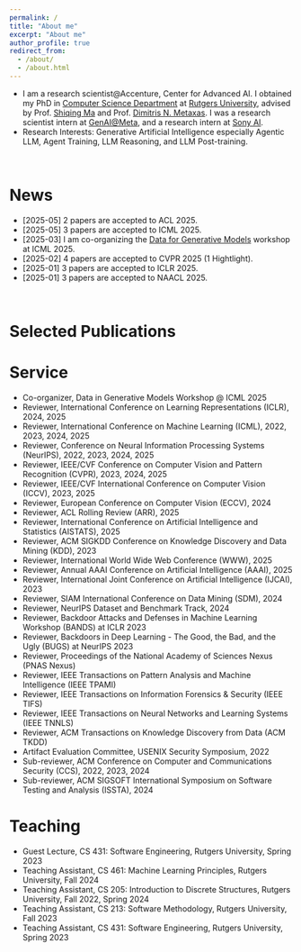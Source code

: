 ```yaml
---
permalink: /
title: "About me"
excerpt: "About me"
author_profile: true
redirect_from: 
  - /about/
  - /about.html
---
```


* I am a research scientist@Accenture, Center for Advanced AI. I obtained my PhD in [Computer Science Department](https://www.cs.rutgers.edu/) at [Rutgers University](https://www.rutgers.edu/), advised by Prof. [Shiqing Ma](https://people.cs.umass.edu/~shiqingma/) and Prof. [Dimitris N. Metaxas](https://people.cs.rutgers.edu/~dnm/). I was a research scientist intern at [GenAI@Meta](https://ai.meta.com/), and a research intern at [Sony AI](https://ai.sony/).
* Research Interests: Generative Artificial Intelligence especially Agentic LLM, Agent Training, LLM Reasoning, and LLM Post-training.

<br>

News
======
* [2025-05] 2 papers are accepted to ACL 2025.
* [2025-05] 3 papers are accepted to ICML 2025.
* [2025-03] I am co-organizing the [Data for Generative Models](https://icml2025digbugs.github.io/) workshop at ICML 2025.
* [2025-02] 4 papers are accepted to CVPR 2025 (1 Hightlight).
* [2025-01] 3 papers are accepted to ICLR 2025.
* [2025-01] 3 papers are accepted to NAACL 2025.

<!--News
======
* [2024-11] I am invited as a reviewer of CVPR 2025.
* [2024-10] I am invited as a reviewer of WWW 2025.
* [2024-10] I am invited as a reviewer of AISTATS 2025.
* [2024-09] 1 paper is accepted to S&P (Oakland) 2025. Congrates to Boheng!
* [2024-08] 1 paper is accepted to ACSAC 2024.
* [2024-08] I am invited as a reviewer of ICLR 2025.
* [2024-07] I am invited as a reviewer of AAAI 2025.
* [2024-07] 1 paper is accepted to COLM 2024. Congrates to Mingyu and Haochen!
* [2024-07] 1 paper is accepted to ECCV 2024. Congrates to Minzhou!
* [2024-05] I am invited as a reviewer of NeurIPS 2024.
* [2024-05] 1 paper is accepted to ICML 2024.
* [2024-04] I am invited as a reviewer of NeurIPS 2024 Dataset and Benchmark Track.
* [2024-01] 1 paper is accepted to ICLR 2024.
* [2024-01] I am invited as a reviewer of ECCV 2024.
* [2023-12] I am invited as a reviewer of ICML 2024.
* [2023-11] I am invited as a reviewer of ACM TKDD.
* [2023-10] I am invited as a reviewer of CVPR 2024.
* [2023-09] 1 paper is accepted to NeurIPS 2023.
* [2023-09] I am invited as a reviewer of NeurIPS 2023 BUGS.
* [2023-09] I am invited as a reviewer of SDM 2024.
* [2023-08] I am invited as a reviewer of ICLR 2024.
* [2023-07] 1 paper is accepted to S&P (Oakland) 2024.
* [2023-06] I am invited as a reviewer of IEEE TIFS.
* [2023-05] 1 paper is accepted to ACL 2023.
* [2023-03] I am invited as a reviewer of NeurIPS 2023.
* [2023-02] Received the ICLR 2023 Financial Assistance Award.
* [2023-02] I am invited as a reviewer of ICCV 2023.
* [2023-02] I will be an AI Research Intern at Sony AI for summer 2023 working with [Dr. Lingjuan Lyu](https://sites.google.com/view/lingjuan-lyu/home).
* [2023-01] 1 paper is selected as the <font color=red>spotlight</font> by ICLR 2023.
* [2023-01] I am invited as a program committee member (reviewer) of IJCAI 2023.
* [2022-12] I am invited as a reviewer of ICML 2023.
* [2022-12] I am invited as a program committee member (reviewer) of KDD 2023.
* [2022-12] I am invited as a reviewer of ICLR 2023 BANDS.
* [2022-11] I am invited as a reviewer of CVPR 2023.
* [2022-10] Received the NeurIPS 2022 Scholar Award.
* [2022-09] 2 papers are accepted to NeurIPS 2022.
* [2022-03] I am invited as a reviewer of NeurIPS 2022.
* [2022-03] 2 papers are accepted to CVPR 2022.
* [2022-01] I am invited as a reviewer of ICML 2022.
* [2022-01] I am invited as a member of USENIX Security 2022 Artifact Evaluation Committee.
* [2021-11] I am invited as a reviewer of CVPR 2022.-->

<br>

Selected Publications
======



<!--Publications
======

* [MCP-Bench: Benchmarking Tool-Using LLM Agents with Complex Real-World Tasks via MCP Servers](https://arxiv.org/pdf/2508.20453)  
**Zhenting Wang**, Qi Chang, Hemani Patel, Shashank Biju, Cheng-En Wu, Quan Liu, Aolin Ding, Alireza Rezazadeh, Ankit Shah, Yujia Bao, Eugene Siow (Preprint)

* [DUMP: Automated Distribution-Level Curriculum Learning for RL-based LLM Post-training](https://arxiv.org/pdf/2504.09710)  
**Zhenting Wang**, Guofeng Cui, Kun Wan, Wentian Zhao (Preprint)

* [Token-Budget-Aware LLM Reasoning](https://arxiv.org/pdf/2412.18547)  
Tingxu Han\*, **Zhenting Wang**\*, Chunrong Fang, Shiyu Zhao, Shiqing Ma, Zhenyu Chen (Preprint, **\* indicates equal contribution**)  
Annual Meeting of the Association for Computational Linguistics 2025 (**ACL 2025** Findings, **<font color=red>HuggingFace Daily Paper Top1</font>**)

* [MLLM-as-a-Judge for Image Safety without Human Labeling](https://arxiv.org/pdf/2501.00192)  
**Zhenting Wang**, Shuming Hu, Shiyu Zhao, Xiaowen Lin, Felix Juefei-Xu, Zhuowei Li, Ligong Han, Harihar Subramanyam, Li Chen, Jianfa Chen, Nan Jiang, Lingjuan Lyu, Shiqing Ma, Dimitris N. Metaxas, Ankit Jain  
IEEE/CVF Conference on Computer Vision and Pattern Recognition 2025 (**CVPR 2025 <font color=red>Highlight, Top 2.9%</font>**)

* [Evaluating and Mitigating IP Infringement in Visual Generative AI](https://arxiv.org/pdf/2406.04662)  
**Zhenting Wang**, Chen Chen, Vikash Sehwag, Minzhou Pan, Lingjuan Lyu  
International Conference on Machine Learning 2025 (**ICML 2025**)

* [Accelerating Multimodel Large Language Models by Searching Optimal Vision Token Reduction](https://arxiv.org/pdf/2412.00556)   
Shiyu Zhao, **Zhenting Wang**, Felix Juefei-Xu, Xide Xia, Miao Liu, Xiaofang Wang, Mingfu Liang, Ning Zhang, Dimitris N. Metaxas, Licheng Yu  
IEEE/CVF Conference on Computer Vision and Pattern Recognition 2025 (**CVPR 2025**)

* [Exploring Concept Depth: How Large Language Models Acquire Knowledge at Different Layers?](https://arxiv.org/pdf/2404.07066.pdf)   
Mingyu Jin, Qinkai Yu, Jingyuan Huang, Qingcheng Zeng, **Zhenting Wang**, Wenyue Hua, Haiyan Zhao, Kai Mei, Yanda Meng, Kaize Ding, Fan Yang, Mengnan Du, Yongfeng Zhang
International Conference on Computational Linguistics 2025 (**COLING 2025**)

* [Visual Agents as Fast and Slow Thinkers](https://arxiv.org/pdf/2408.08862)   
Guangyan Sun, Mingyu Jin, **Zhenting Wang**, Cheng-Long Wang, Siqi Ma, Qifan Wang, Ying Nian Wu, Yongfeng Zhang, Dongfang Liu  
International Conference on Learning Representations 2025 (**ICLR 2025**)

* [The Hidden Life of Tokens: Reducing Hallucination of Large Vision-Language Models Via Visual Information Steering](https://arxiv.org/abs/2502.03628)  
Zhuowei Li, Haizhou Shi, Yunhe Gao, Di Liu, **Zhenting Wang**, Yuxiao Chen, Ting Liu, Long Zhao, Hao Wang, Dimitris N. Metaxas  
International Conference on Machine Learning 2025 (**ICML 2025**)

* [ProSec: Fortifying Code LLMs with Proactive Security Alignment](https://arxiv.org/pdf/2411.12882)  
Xiangzhe Xu, Zian Su, Jinyao Guo, Kaiyuan Zhang, **Zhenting Wang**, Xiangyu Zhang  
International Conference on Machine Learning 2025 (**ICML 2025**)

* [ProLLM: Protein Chain-of-Thoughts Enhanced LLM for Protein-Protein Interaction Prediction](https://www.biorxiv.org/content/10.1101/2024.04.18.590025v1.full.pdf)   
Mingyu Jin, Haochen Xue, **Zhenting Wang**, Boming Kang, Ruosong Ye, Kaixiong Zhou, Mengnan Du, Yongfeng Zhang  
Conference on Language Modeling 2024 (**COLM 2024**)

* [Agent Security Bench (ASB): Formalizing and Benchmarking Attacks and Defenses in LLM-based Agents](https://arxiv.org/pdf/2410.02644)  
Hanrong Zhang, Jingyuan Huang, Kai Mei, Yifei Yao, **Zhenting Wang**, Chenlu Zhan, Hongwei Wang, Yongfeng Zhang  
International Conference on Learning Representations 2024 (**ICLR 2025**)

* [UNICORN: A Unified Backdoor Trigger Inversion Framework](https://arxiv.org/abs/2304.02786)  
**Zhenting Wang**, Kai Mei, Juan Zhai, Shiqing Ma  
International Conference on Learning Representations 2023 (**ICLR 2023 <font color=red>Spotlight</font>**)


### Agentic LLM
* [MCP-Bench: Benchmarking Tool-Using LLM Agents with Complex Real-World Tasks via MCP Servers](https://arxiv.org/pdf/2508.20453)  
**Zhenting Wang**, Qi Chang, Hemani Patel, Shashank Biju, Cheng-En Wu, Quan Liu, Aolin Ding, Alireza Rezazadeh, Ankit Shah, Yujia Bao, Eugene Siow (Preprint)

### LLM Reasoning/LLM Post-training

* [DUMP: Automated Distribution-Level Curriculum Learning for RL-based LLM Post-training](https://arxiv.org/pdf/2504.09710)  
**Zhenting Wang**, Guofeng Cui, Kun Wan, Wentian Zhao (Preprint)

* [Token-Budget-Aware LLM Reasoning](https://arxiv.org/pdf/2412.18547)  
Tingxu Han\*, **Zhenting Wang**\*, Chunrong Fang, Shiyu Zhao, Shiqing Ma, Zhenyu Chen (Preprint, **\* indicates equal contribution**)  
Annual Meeting of the Association for Computational Linguistics 2025 (**ACL 2025** Findings, **<font color=red>HuggingFace Daily Paper Top1</font>**)

* [Visual Agents as Fast and Slow Thinkers](https://arxiv.org/pdf/2408.08862)   
Guangyan Sun, Mingyu Jin, **Zhenting Wang**, Cheng-Long Wang, Siqi Ma, Qifan Wang, Ying Nian Wu, Yongfeng Zhang, Dongfang Liu  
International Conference on Learning Representations 2025 (**ICLR 2025**)

* [The Hidden Life of Tokens: Reducing Hallucination of Large Vision-Language Models Via Visual Information Steering](https://arxiv.org/abs/2502.03628)  
Zhuowei Li, Haizhou Shi, Yunhe Gao, Di Liu, **Zhenting Wang**, Yuxiao Chen, Ting Liu, Long Zhao, Hao Wang, Dimitris N. Metaxas  
International Conference on Machine Learning 2025 (**ICML 2025**)

* [ProSec: Fortifying Code LLMs with Proactive Security Alignment](https://arxiv.org/pdf/2411.12882)  
Xiangzhe Xu, Zian Su, Jinyao Guo, Kaiyuan Zhang, **Zhenting Wang**, Xiangyu Zhang  
International Conference on Machine Learning 2025 (**ICML 2025**)

* [ProLLM: Protein Chain-of-Thoughts Enhanced LLM for Protein-Protein Interaction Prediction](https://www.biorxiv.org/content/10.1101/2024.04.18.590025v1.full.pdf)   
Mingyu Jin, Haochen Xue, **Zhenting Wang**, Boming Kang, Ruosong Ye, Kaixiong Zhou, Mengnan Du, Yongfeng Zhang  
Conference on Language Modeling 2024 (**COLM 2024**)


### LLM-as-a-Judge

* [MLLM-as-a-Judge for Image Safety without Human Labeling](https://arxiv.org/pdf/2501.00192)  
**Zhenting Wang**, Shuming Hu, Shiyu Zhao, Xiaowen Lin, Felix Juefei-Xu, Zhuowei Li, Ligong Han, Harihar Subramanyam, Li Chen, Jianfa Chen, Nan Jiang, Lingjuan Lyu, Shiqing Ma, Dimitris N. Metaxas, Ankit Jain  
IEEE/CVF Conference on Computer Vision and Pattern Recognition 2025 (**CVPR 2025 <font color=red>Highlight, Top 2.9%</font>**)

### Responsible Generative AI

* [Evaluating and Mitigating IP Infringement in Visual Generative AI](https://arxiv.org/pdf/2406.04662)  
**Zhenting Wang**, Chen Chen, Vikash Sehwag, Minzhou Pan, Lingjuan Lyu  
International Conference on Machine Learning 2025 (**ICML 2025**)

* [How to Trace Latent Generative Model Generated Images without Artificial Watermark?](https://arxiv.org/pdf/2405.13360)  
**Zhenting Wang**, Vikash Sehwag, Chen Chen, Lingjuan Lyu, Dimitris N. Metaxas, Shiqing Ma  
International Conference on Machine Learning 2024 (**ICML 2024**)

* [DIAGNOSIS: Detecting Unauthorized Data Usages in Text-to-image Diffusion Models](https://arxiv.org/pdf/2307.03108)  
**Zhenting Wang**, Chen Chen, Lingjuan Lyu, Dimitris N. Metaxas, Shiqing Ma  
International Conference on Learning Representations 2024 (**ICLR 2024**)

* [Where Did I Come From? Origin Attribution of AI-Generated Images](https://proceedings.neurips.cc/paper_files/paper/2023/file/ebb4c188fafe7da089b41a9f615ad84d-Paper-Conference.pdf)  
**Zhenting Wang**, Chen Chen, Yi Zeng, Lingjuan Lyu, Shiqing Ma  
Proceedings of Neural Information Processing Systems 2023 (**NeurIPS 2023**)

* [Continuous Concepts Removal in Text-to-image Diffusion Models](https://arxiv.org/pdf/2412.00580)  
Tingxu Han, Weisong Sun, Yanrong Hu, Chunrong Fang, Yonglong Zhang, Shiqing Ma, Tao Zheng, Zhenyu Chen, **Zhenting Wang** (Preprint)

* [CO-SPY: Combining Semantic and Pixel Features to Detect Synthetic Images by AI](https://arxiv.org/pdf/2503.18286)  
Siyuan Cheng, Lingjuan Lyu, **Zhenting Wang**, Xiangyu Zhang, Vikash Sehwag  
IEEE/CVF Conference on Computer Vision and Pattern Recognition 2025 (**CVPR 2025**)

* [Towards Reliable Verification of Unauthorized Data Usage in Personalized Text-to-Image Diffusion Models](https://zhentingwang.github.io/)  
Boheng Li, Yanhao Wei, Yankai Fu, **Zhenting Wang**, Yiming Li, Jie Zhang, Run Wang, Tianwei Zhang  
IEEE Symposiums on Security and Privacy 2025 (**S&P 2025**)

* [Agent Security Bench (ASB): Formalizing and Benchmarking Attacks and Defenses in LLM-based Agents](https://arxiv.org/pdf/2410.02644)  
Hanrong Zhang, Jingyuan Huang, Kai Mei, Yifei Yao, **Zhenting Wang**, Chenlu Zhan, Hongwei Wang, Yongfeng Zhang  
International Conference on Learning Representations 2024 (**ICLR 2025**)

* [EmojiPrompt: Generative Prompt Obfuscation for Privacy-Preserving Communication with Cloud-based LLMs](https://zhentingwang.github.io/)  
Sam Lin, Wenyue Hua, **Zhenting Wang**, Mingyu Jin, Lizhou Fan, Yongfeng Zhang  
Annual Conference of the Nations of the Americas Chapter of the Association for Computational Linguistics 2025 (**NAACL 2025** Main)

* [Unlocking Adversarial Suffix Optimization Without Affirmative Phrases: Efficient Black-box Jailbreaking via LLM as Optimizer](https://arxiv.org/pdf/2408.11313)  
Weipeng Jiang, **Zhenting Wang**, Juan Zhai, Shiqing Ma, Zhengyu Zhao, Chao Shen  
Annual Conference of the Nations of the Americas Chapter of the Association for Computational Linguistics 2025 (**NAACL 2025** Findings)

* [Uncertainty Quantification for Multiple-Choice Questions is Just One-Token Deep](https://arxiv.org/pdf/2407.11282)  
Qingcheng Zeng, Mingyu Jin, Qinkai Yu, **Zhenting Wang**, Wenyue Hua, Zihao Zhou, Guangyan Sun, Yanda Meng, Shiqing Ma, Qifan Wang, Felix Juefei-Xu, Kaize Ding, Fan Yang, Ruixiang Tang, Yongfeng Zhang
ACM International Conference on Information and Knowledge Management 2025 (**CIKM 2025**)

* [Finding needles in a haystack: A Black-Box Approach to Invisible Watermark Detection](https://arxiv.org/pdf/2403.15955.pdf)  
Minzhou Pan, **Zhenting Wang**, Xin Dong, Vikash Sehwag, Lingjuan Lyu, Xue Lin  
European Conference on Computer Vision 2024 (**ECCV 2024**)

* [Robustness-aware Automatic Prompt Optimization](https://arxiv.org/pdf/2412.18196)  
Zeru Shi, **Zhenting Wang**, Yongye Su, Weidi Luo, Fan Yang, Yongfeng Zhang (Preprint)



### AI Security

* [Data-centric NLP Backdoor Defense from the Lens of Memorization](https://arxiv.org/pdf/2409.14200)  
**Zhenting Wang**, Zhizhi Wang, Mingyu Jin, Mengnan Du, Juan Zhai, Shiqing Ma  
Annual Conference of the Nations of the Americas Chapter of the Association for Computational Linguistics 2025 (**NAACL 2025** Findings)

* [Invisible Backdoor Attack against Self-supervised Learning](https://arxiv.org/pdf/2405.14672)  
Hanrong Zhang*, **Zhenting Wang**\*, Boheng Li, Fulin Lin, Tingxu Han, Mingyu Jin, Chenlu Zhan, Mengnan Du, Hongwei Wang, Shiqing Ma  
IEEE/CVF Conference on Computer Vision and Pattern Recognition 2025 (**CVPR 2025**, **\* indicates equal contribution**)

* [Distribution Preserving Backdoor Attack in Self-supervised Learning](https://www.cs.purdue.edu/homes/taog/docs/SP24.pdf)  
Guanhong Tao*,**Zhenting Wang**\*,Shiwei Feng,Guangyu Shen,Shiqing Ma,Xiangyu Zhang  
IEEE Symposiums on Security and Privacy 2024  
(**S&P 2024, * indicates equal contribution**)

* [UNICORN: A Unified Backdoor Trigger Inversion Framework](https://arxiv.org/abs/2304.02786)  
**Zhenting Wang**, Kai Mei, Juan Zhai, Shiqing Ma  
International Conference on Learning Representations 2023 (**ICLR 2023 <font color=red>Spotlight</font>**)

* [Rethinking the Reverse-engineering of Trojan Triggers](https://arxiv.org/abs/2210.15127)  
**Zhenting Wang**, Kai Mei, Hailun Ding, Juan Zhai, Shiqing Ma  
Proceedings of Neural Information Processing Systems 2022 (**NeurIPS 2022**)

* [Training with More Confidence: Mitigating Injected and Natural Backdoors During Training](https://arxiv.org/abs/2202.06382)  
**Zhenting Wang**, Hailun Ding, Juan Zhai, Shiqing Ma  
Proceedings of Neural Information Processing Systems 2022 (**NeurIPS 2022**)

* [BppAttack: Stealthy and Efficient Trojan Attacks against Deep Neural Networks via Image Quantization and Contrastive Adversarial Learning](https://arxiv.org/abs/2205.13383)  
**Zhenting Wang**, Juan Zhai, Shiqing Ma  
IEEE/CVF Conference on Computer Vision and Pattern Recognition 2022 (**CVPR 2022**)

* [Exploring Inherent Backdoors in Deep Learning Models](https://arxiv.org/abs/2211.15929)  
Guanhong Tao, Siyuan Cheng, **Zhenting Wang**, Shiqing Ma, Shengwei An, Yingqi Liu, Guangyu Shen, Zhuo Zhang, Yunshu Mao, Xiangyu Zhang  
Annual Computer Security Applications Conference 2024 (**ACSAC 2024**)

* [NOTABLE: Transferable Backdoor Attacks Against Prompt-based NLP Models](https://arxiv.org/abs/2305.17826)  
Kai Mei, Zheng Li, **Zhenting Wang**, Yang Zhang, Shiqing Ma  
Annual Meeting of the Association for Computational Linguistics 2023 (**ACL 2023** Main)

* [Complex Backdoor Detection by Symmetric Feature Differencing](https://www.cs.purdue.edu/homes/taog/docs/CVPR22_Liu.pdf)  
Yingqi Liu, Guangyu Shen, Guanhong Tao, **Zhenting Wang**, Shiqing Ma, Xiangyu Zhang  
IEEE/CVF Conference on Computer Vision and Pattern Recognition 2022 (**CVPR 2022**)

### (Multimodal) Large Language Models

* [Accelerating Multimodel Large Language Models by Searching Optimal Vision Token Reduction](https://arxiv.org/pdf/2412.00556)   
Shiyu Zhao, **Zhenting Wang**, Felix Juefei-Xu, Xide Xia, Miao Liu, Xiaofang Wang, Mingfu Liang, Ning Zhang, Dimitris N. Metaxas, Licheng Yu  
IEEE/CVF Conference on Computer Vision and Pattern Recognition 2025 (**CVPR 2025**)

* [Exploring Concept Depth: How Large Language Models Acquire Knowledge at Different Layers?](https://arxiv.org/pdf/2404.07066.pdf)   
Mingyu Jin, Qinkai Yu, Jingyuan Huang, Qingcheng Zeng, **Zhenting Wang**, Wenyue Hua, Haiyan Zhao, Kai Mei, Yanda Meng, Kaize Ding, Fan Yang, Mengnan Du, Yongfeng Zhang
International Conference on Computational Linguistics 2025 (**COLING 2025**)

* [ADO: Automatic Data Optimization for Inputs in LLM Prompts](https://arxiv.org/abs/2502.11436)   
Sam Lin, Wenyue Hua, Lingyao Li, **Zhenting Wang**, Yongfeng Zhang  
Annual Meeting of the Association for Computational Linguistics 2025 (**ACL 2025** Findings)

* [APEER: Automatic Prompt Engineering Enhances Large Language Model Reranking](https://arxiv.org/pdf/2406.14449)   
Can Jin, Hongwu Peng, Shiyu Zhao, **Zhenting Wang**, Wujiang Xu, Ligong Han, Jiahui Zhao, Kai Zhong, Sanguthevar Rajasekaran, Dimitris N. Metaxas  
Resource-efficient Learning Workshop@WWW 2025 (**<font color=red>Best Paper Award @ RelWeb 2025</font>**)

* [Time Series Forecasting with LLMs: Understanding and Enhancing Model Capabilities](https://arxiv.org/pdf/2402.10835)   
Hua Tang, Chong Zhang, Mingyu Jin, Qinkai Yu, **Zhenting Wang**, Xiaobo Jin, Yongfeng Zhang, Mengnan Du (**SIGKDD Explorations 2024**)

* [LED: LLM Enhanced Open-Vocabulary Object Detection without Human Curated Data Generation](https://arxiv.org/pdf/2503.13794)   
Yang Zhou, Shiyu Zhao, Yuxiao Chen, **Zhenting Wang**, Dimitris N. Metaxas (Preprint)

* [Health-LLM: Personalized Retrieval-Augmented Disease Prediction Model](https://arxiv.org/abs/2402.00746)  
Mingyu Jin, Qinkai Yu, Dong Shu, Chong Zhang, Lizhou Fan, Wenyue Hua, Suiyuan Zhu, Yanda Meng, **Zhenting Wang**, Mengnan Du, Yongfeng Zhang (Preprint)

### Computer Vision

* [LoR-VP: Low-Rank Visual Prompting for Efficient Vision Model Adaptation](https://dl.acm.org/doi/abs/10.1145/3394171.3413945)  
Can Jin, Ying Li, Mingyu Zhao, Shiyu Zhao, **Zhenting Wang**, Xiaoxiao He, Ligong Han, Tong Che, Dimitris N. Metaxas  
International Conference on Learning Representations 2024 (**ICLR 2025**)

* [Learning Selective Assignment Network for Scene-aware Vehicle Detection](https://zhentingwang.github.io)  
**Zhenting Wang**, Wei Li, Xiao Wu, Luhan Sheng  
IEEE International Conference on Image Processing 2022 (**ICIP 2022**)

* [CODAN: Counting-driven Attention Network for Vehicle Detection in Congested Scenes](https://dl.acm.org/doi/abs/10.1145/3394171.3413945)  
Wei Li, **Zhenting Wang**, Xiao Wu, Ji Zhang, Qiang Peng, Hongliang Li  
Proceedings of the 28th ACM International Conference on Multimedia (**MM 2020 Oral**)-->

Service
======
* Co-organizer, Data in Generative Models Workshop @ ICML 2025
* Reviewer, International Conference on Learning Representations (ICLR), 2024, 2025
* Reviewer, International Conference on Machine Learning (ICML), 2022, 2023, 2024, 2025
* Reviewer, Conference on Neural Information Processing Systems (NeurIPS), 2022, 2023, 2024, 2025
* Reviewer, IEEE/CVF Conference on Computer Vision and Pattern Recognition (CVPR), 2023, 2024, 2025
* Reviewer, IEEE/CVF International Conference on Computer Vision (ICCV), 2023, 2025
* Reviewer, European Conference on Computer Vision (ECCV), 2024
* Reviewer, ACL Rolling Review (ARR), 2025
* Reviewer, International Conference on Artificial Intelligence and Statistics (AISTATS), 2025
* Reviewer, ACM SIGKDD Conference on Knowledge Discovery and Data Mining (KDD), 2023
* Reviewer, International World Wide Web Conference (WWW), 2025
* Reviewer, Annual AAAI Conference on Artificial Intelligence (AAAI), 2025
* Reviewer, International Joint Conference on Artificial Intelligence (IJCAI), 2023
* Reviewer, SIAM International Conference on Data Mining (SDM), 2024
* Reviewer, NeurIPS Dataset and Benchmark Track, 2024
* Reviewer, Backdoor Attacks and Defenses in Machine Learning Workshop (BANDS) at ICLR 2023
* Reviewer, Backdoors in Deep Learning - The Good, the Bad, and the Ugly (BUGS) at NeurIPS 2023
* Reviewer, Proceedings of the National Academy of Sciences Nexus (PNAS Nexus)
* Reviewer, IEEE Transactions on Pattern Analysis and Machine Intelligence (IEEE TPAMI)
* Reviewer, IEEE Transactions on Information Forensics & Security (IEEE TIFS)
* Reviewer, IEEE Transactions on Neural Networks and Learning Systems (IEEE TNNLS)
* Reviewer, ACM Transactions on Knowledge Discovery from Data (ACM TKDD)
* Artifact Evaluation Committee, USENIX Security Symposium, 2022
* Sub-reviewer, ACM Conference on Computer and Communications Security (CCS), 2022, 2023, 2024
* Sub-reviewer, ACM SIGSOFT International Symposium on Software Testing and Analysis (ISSTA), 2024

Teaching
======
* Guest Lecture, CS 431: Software Engineering, Rutgers University, Spring 2023
* Teaching Assistant, CS 461: Machine Learning Principles, Rutgers University, Fall 2024
* Teaching Assistant, CS 205: Introduction to Discrete Structures, Rutgers University, Fall 2022, Spring 2024
* Teaching Assistant, CS 213: Software Methodology, Rutgers University, Fall 2023
* Teaching Assistant, CS 431: Software Engineering, Rutgers University, Spring 2023
